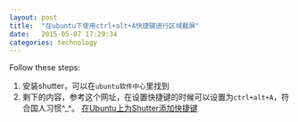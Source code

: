 ```yaml
---
layout: post
title:  "在ubuntu下使用ctrl+alt+A快捷键进行区域截屏"
date:   2015-05-07 17:29:34
categories: technology
---
```


Follow these steps:
1. 安装shutter，可以在`ubuntu软件中心`里找到
2. 剩下的内容，参考这个网址，在设置快捷键的时候可以设置为`ctrl+alt+A`，符合国人习惯^_^。
  [在Ubuntu上为Shutter添加快捷键](http://blog.icoolxue.com/%E5%9C%A8ubuntu%E4%B8%8A%E4%B8%BAshutter%E6%B7%BB%E5%8A%A0%E5%BF%AB%E6%8D%B7%E9%94%AE/)
  
